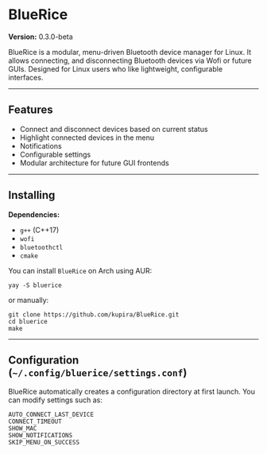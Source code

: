 # BlueRice

**Version:** 0.3.0-beta  

BlueRice is a modular, menu-driven Bluetooth device manager for Linux. It allows connecting, and disconnecting Bluetooth devices via Wofi or future GUIs. Designed for Linux users who like lightweight, configurable interfaces.

---

## Features

- Connect and disconnect devices based on current status
- Highlight connected devices in the menu
- Notifications
- Configurable settings
- Modular architecture for future GUI frontends

---

## Installing

**Dependencies:**

- `g++` (C++17)
- `wofi`
- `bluetoothctl`
- `cmake`

You can install `BlueRice` on Arch using AUR:

```
yay -S bluerice
```
or manually:
```
git clone https://github.com/kupira/BlueRice.git
cd bluerice
make
```
---
## Configuration (`~/.config/bluerice/settings.conf`)

BlueRice automatically creates a configuration directory at first launch. You can modify settings such as:

```
AUTO_CONNECT_LAST_DEVICE
CONNECT_TIMEOUT
SHOW_MAC
SHOW_NOTIFICATIONS
SKIP_MENU_ON_SUCCESS
```
